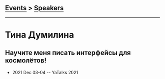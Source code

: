 ## [Events](../README.md) > [Speakers](../speakers.md)
---

# Тина Думилина

## Научите меня писать интерфейсы для космолётов!
- 2021 Dec 03-04 -- YaTalks 2021    
